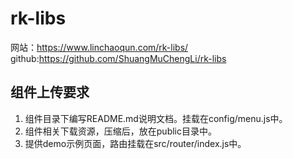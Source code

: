 # rk-libs
网站：https://www.linchaoqun.com/rk-libs/
github:https://github.com/ShuangMuChengLi/rk-libs
## 组件上传要求
1. 组件目录下编写README.md说明文档。挂载在config/menu.js中。
2. 组件相关下载资源，压缩后，放在public目录中。
3. 提供demo示例页面，路由挂载在src/router/index.js中。


